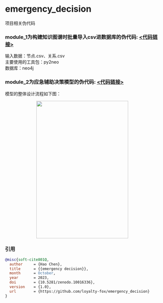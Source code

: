 emergency_decision
=======
项目相关伪代码

### module_1为构建知识图谱时批量导入csv进数据库的伪代码:  [<代码链接>](https://github.com/loyalty-fox/emergency_decision/blob/main/module_1.py)
输入数据：节点.csv、关系.csv <br>
主要使用的工具包：py2neo <br>
数据库：neo4j <br>

### module_2为应急辅助决策模型的伪代码:  [<代码链接>](https://github.com/loyalty-fox/emergency_decision/blob/main/module_2.py)
模型的整体设计流程如下图：<br>
<div align=center><img src="https://github.com/loyalty-fox/emergency_decision/assets/56210508/0f813d24-5f48-427d-a8e0-7ee725d3ffcf" width="300" height="450" /></div>

### 引用
```bibtex
@misc{soft-cite801Q,
  author     = {Hao Chen},
  title      = {{emergency decision}},
  month      = October,
  year       = 2023,
  doi        = {10.5281/zenodo.10016336},
  version    = {1.0},
  url        = {https://github.com/loyalty-fox/emergency_decision}
}
```
